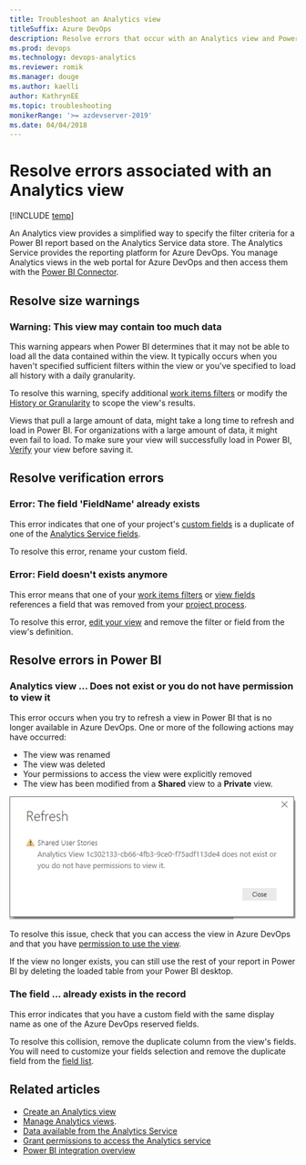 ```yaml
---
title: Troubleshoot an Analytics view
titleSuffix: Azure DevOps
description: Resolve errors that occur with an Analytics view and Power BI for Azure DevOps 
ms.prod: devops
ms.technology: devops-analytics
ms.reviewer: romik
ms.manager: douge
ms.author: kaelli
author: KathrynEE
ms.topic: troubleshooting
monikerRange: '>= azdevserver-2019'
ms.date: 04/04/2018
---
```



# Resolve errors associated with an Analytics view

[!INCLUDE [temp](../../_shared/version-azure-devops.md)]

An Analytics view provides a simplified way to specify the filter criteria for a Power BI report based on the Analytics Service data store. The Analytics Service provides the reporting platform for Azure DevOps. You manage Analytics views in the web portal for Azure DevOps and then access them with the [Power BI Connector](../powerbi/data-connector-connect.md). 


## Resolve size warnings

### **Warning: This view may contain too much data**

This warning appears when Power BI determines that it may not be able to load all the data contained within the view. It typically occurs when you haven't specified sufficient filters within the view or you've specified to load all history with a daily granularity. 

To resolve this warning, specify additional [work items filters](analytics-views-create.md#specify-wi-filters) or modify the [History or Granularity](analytics-views-create.md#select-trend-data) to scope the view's results. 

Views that pull a large amount of data, might take a long time to refresh and load in Power BI. For organizations with a large amount of data, it might even fail to load. To make sure your view will successfully load in Power BI, [Verify](analytics-views-create.md#verify-and-save) your view before saving it. 

## Resolve verification errors

### **Error: The field 'FieldName' already exists**

This error indicates that one of your project's [custom fields](../../organizations/settings/work/customize-process-field.md) is a duplicate of one of the [Analytics Service fields](../extend-analytics/data-model-analytics-service.md). 

To resolve this error, rename your custom field.

### **Error: Field doesn't exists anymore**

This error means that one of your [work items filters](analytics-views-create.md#2-specify-work-items-filters) or [view fields](analytics-views-create.md#3-select-the-fields-to-appear-in-the-report) references a field that was removed from your [project process](../../organizations/settings/work/customize-process-field.md). 

To resolve this error, [edit your view](analytics-views-manage.md#edit-an-existing-view) and remove the filter or field from the view's definition. 

## Resolve errors in Power BI

### **Analytics view ... Does not exist or you do not have permission to view it** 

This error occurs when you try to refresh a view in Power BI that is no longer available in Azure DevOps. One or more of the following actions may have occurred: 
- The view was renamed
- The view was deleted
- Your permissions to access the view were explicitly removed
- The view has been modified from a **Shared** view to a **Private** view.  

![Refresh fail - view does not exists](_img/editable-views/pbi-refresh-fail.png)

To resolve this issue, check that you can access the view in Azure DevOps and that you have [permission to use the view](analytics-views-manage.md#manage-permissions).  

If the view no longer exists, you can still use the rest of your report in Power BI by deleting the loaded table from your Power BI desktop.

### **The field ... already exists in the record**

This error indicates that you have a custom field with the same display name as one of the Azure DevOps reserved fields.

To resolve this collision, remove the duplicate column from the view's fields. You will need to customize your fields selection and remove the duplicate field from the [field list](analytics-views-create.md#3-select-the-fields-to-appear-in-the-report). 

## Related articles
- [Create an Analytics view](analytics-views-create.md) 
- [Manage Analytics views](analytics-views-manage.md).  
- [Data available from the Analytics Service](data-available-in-analytics.md)
- [Grant permissions to access the Analytics service](./analytics-security.md)
- [Power BI integration overview](../powerbi/overview.md)
